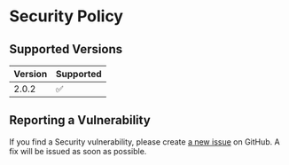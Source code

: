 # Security Policy

## Supported Versions

| Version | Supported          |
| ------- | ------------------ |
| 2.0.2   | :white_check_mark: |

## Reporting a Vulnerability

If you find a Security vulnerability, please create [a new issue](https://github.com/TheAcharya/csv2notion-neo/issues) on GitHub. A fix will be issued as soon as possible.

